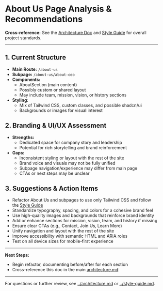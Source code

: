 # About Us Page Analysis & Recommendations

**Cross-reference:** See the [Architecture Doc](../architecture.md) and [Style Guide](../style-guide.md) for overall project standards.

---

## 1. Current Structure

- **Main Route:** `/about-us`
- **Subpage:** `/about-us/about-ceo`
- **Components:**
  - AboutSection (main content)
  - Possibly custom or shared layout
  - May include team, mission, vision, or history sections
- **Styling:**
  - Mix of Tailwind CSS, custom classes, and possible shadcn/ui
  - Backgrounds or images for visual interest

## 2. Branding & UI/UX Assessment

- **Strengths:**
  - Dedicated space for company story and leadership
  - Potential for rich storytelling and brand reinforcement
- **Gaps:**
  - Inconsistent styling or layout with the rest of the site
  - Brand voice and visuals may not be fully unified
  - Subpage navigation/experience may differ from main page
  - CTAs or next steps may be unclear

## 3. Suggestions & Action Items

- Refactor About Us and subpages to use only Tailwind CSS and follow the [Style Guide](../style-guide.md)
- Standardize typography, spacing, and colors for a cohesive brand feel
- Use high-quality images and backgrounds that reinforce brand identity
- Add or enhance sections for mission, vision, team, and history if missing
- Ensure clear CTAs (e.g., Contact, Join Us, Learn More)
- Unify navigation and layout with the rest of the site
- Improve accessibility with semantic HTML and ARIA roles
- Test on all device sizes for mobile-first experience

---

**Next Steps:**
- Begin refactor, documenting before/after for each section
- Cross-reference this doc in the main [architecture.md](../architecture.md)

---

For questions or further review, see [../architecture.md](../architecture.md) or [../style-guide.md](../style-guide.md).
